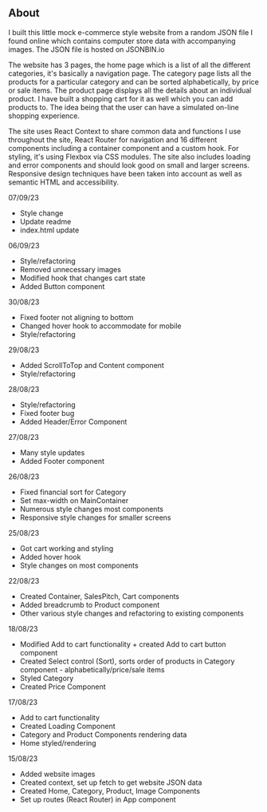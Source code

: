## About

I built this little mock e-commerce style website from a random JSON file I found online which contains computer store data with accompanying images. The JSON file is hosted on JSONBIN.io

The website has 3 pages, the home page which is a list of all the different categories, it's basically a navigation page. The category page lists all the products for a particular category and can be sorted alphabetically, by price or sale items. The product page displays all the details about an individual product. I have built a shopping cart for it as well which you can add products to. The idea being that the user can have a simulated on-line shopping experience.

The site uses React Context to share common data and functions I use throughout the site, React Router for navigation and 16 different components including a container component and a custom hook. For styling, it's using Flexbox via CSS modules. The site also includes loading and error components and should look good on small and larger screens. Responsive design techniques have been taken into account as well as semantic HTML and accessibility.

07/09/23

- Style change
- Update readme
- index.html update

06/09/23

- Style/refactoring
- Removed unnecessary images
- Modified hook that changes cart state
- Added Button component

30/08/23

- Fixed footer not aligning to bottom
- Changed hover hook to accommodate for mobile
- Style/refactoring

29/08/23

- Added ScrollToTop and Content component
- Style/refactoring

28/08/23

- Style/refactoring
- Fixed footer bug
- Added Header/Error Component

27/08/23

- Many style updates
- Added Footer component

26/08/23

- Fixed financial sort for Category
- Set max-width on MainContainer
- Numerous style changes most components
- Responsive style changes for smaller screens

25/08/23

- Got cart working and styling
- Added hover hook
- Style changes on most components

22/08/23

- Created Container, SalesPitch, Cart components
- Added breadcrumb to Product component
- Other various style changes and refactoring to existing components

18/08/23

- Modified Add to cart functionality + created Add to cart button component
- Created Select control (Sort), sorts order of products in Category component - alphabetically/price/sale items
- Styled Category
- Created Price Component

17/08/23

- Add to cart functionality
- Created Loading Component
- Category and Product Components rendering data
- Home styled/rendering

15/08/23

- Added website images
- Created context, set up fetch to get website JSON data
- Created Home, Category, Product, Image Components
- Set up routes (React Router) in App component
